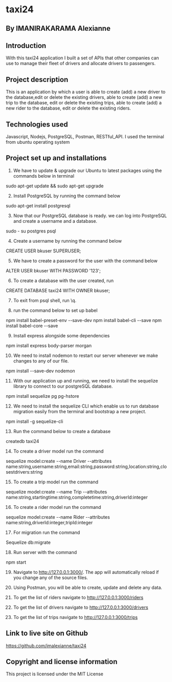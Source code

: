 # taxi24

## By IMANIRAKARAMA Alexianne

## Introduction
With this taxi24 application I built a set of APIs that other companies can use to manage their fleet of drivers and allocate drivers to passengers.


## Project description
This is an application by which a user is able to create (add) a new driver to the database,edit or delete the existing drivers,  able to create (add) a new trip to the database, edit or delete the existing trips, able to create (add) a new rider to the database, edit or delete the existing riders.

## Technologies used
Javascript, Nodejs, PostgreSQL, Postman, RESTful_API.
I used the terminal from ubuntu operating system 

## Project set up and installations
1. We have to update & upgrade our Ubuntu to latest packages using the commands below in terminal

sudo apt-get update && sudo apt-get upgrade

2. Install PostgreSQL by running the command below

sudo apt-get install postgresql

3. Now that our PostgreSQL database is ready. we can log into PostgreSQL and create a username and a database.

sudo - su postgres
psql

4. Create a username by running the command below

CREATE USER bkuser SUPERUSER;

5. We have to create a password for the user with the command below

ALTER USER bkuser WITH PASSWORD '123';

6. To create a database with the user created, run

CREATE DATABASE taxi24 WITH OWNER bkuser;

7. To exit from psql shell, run \q.

8. run the command below to set up babel

npm install babel-preset-env --save-dev
npm install babel-cli --save
npm install babel-core --save

9. Install express alongside some dependencies

npm install express body-parser morgan

10. We need to install nodemon to restart our server whenever we make changes to any of our file.

npm install --save-dev nodemon

11. With our application up and running, we need to install the sequelize library to connect to our postgreSQL database.

npm install sequelize pg pg-hstore

12. We need to install the sequelize CLI which enable us to run database migration easily from the terminal and bootstrap a new project.

npm install -g sequelize-cli

13. Run the command below to create a database

createdb taxi24

14. To create a driver model run the command

sequelize model:create --name Driver --attributes name:string,username:string,email:string,password:string,location:string,closestdrivers:string

15. To create a trip model run the command

sequelize model:create --name Trip --attributes name:string,startingtime:string,completetime:string,driverId:integer

16. To create a rider model run the command

sequelize model:create --name Rider --attributes name:string,driverId:integer,tripId:integer

17. For migration run the command

Sequelize db:migrate

18. Run server with the command

npm start

19. Navigate to http://127.0.0.1:3000/. 
The app will automatically reload if you change any of the source files.

20. Using Postman, you will be able to create, update and delete any data.

21. To get the list of riders navigate to http://127.0.0.1:3000/riders

22. To get the list of drivers navigate to http://127.0.0.1:3000/drivers

23. To get the list of trips navigate to http://127.0.0.1:3000/trips


## Link to live site on Github 
https://github.com/imalexianne/taxi24

## Copyright and license information
This project is licensed under the MIT License